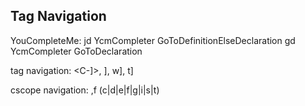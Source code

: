 

Tag Navigation
-------------
YouCompleteMe:
<leader>jd  YcmCompleter GoToDefinitionElseDeclaration
<leader>gd  YcmCompleter GoToDeclaration

tag navigation:
<C-]>, <C-w>], <leader>w], <leader>t]

cscope navigation:
,f (c|d|e|f|g|i|s|t)




